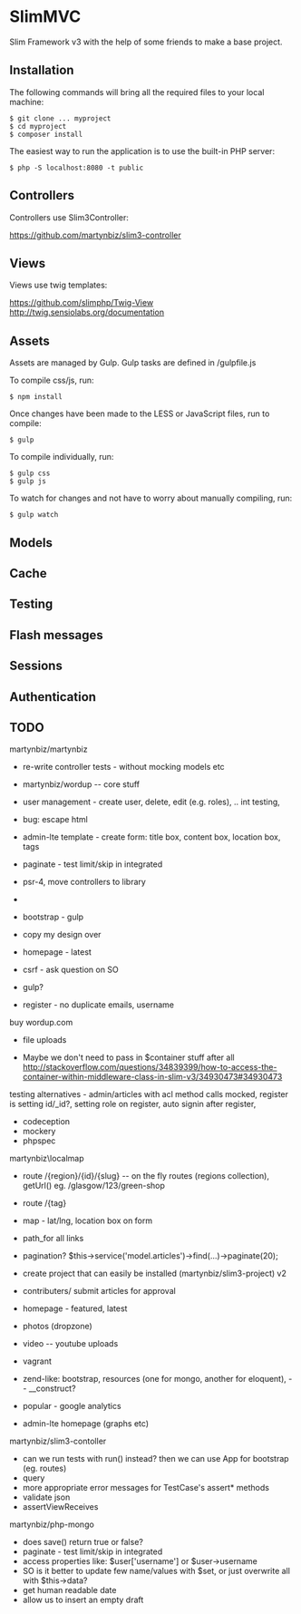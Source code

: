 # SlimMVC #

Slim Framework v3 with the help of some friends to make a base project.

## Installation ##

The following commands will bring all the required files to your local machine:

```
$ git clone ... myproject
$ cd myproject
$ composer install
```

The easiest way to run the application is to use the built-in PHP server:

```
$ php -S localhost:8080 -t public
```

## Controllers ##

Controllers use Slim3Controller:

https://github.com/martynbiz/slim3-controller

## Views ##

Views use twig templates:

https://github.com/slimphp/Twig-View
http://twig.sensiolabs.org/documentation

## Assets ##

Assets are managed by Gulp. Gulp tasks are defined in /gulpfile.js

To compile css/js, run:

```
$ npm install
```

Once changes have been made to the LESS or JavaScript files, run to compile:

```
$ gulp
```

To compile individually, run:

```
$ gulp css
$ gulp js
```

To watch for changes and not have to worry about manually compiling, run:

```
$ gulp watch
```

## Models ##

## Cache ##

## Testing ##

## Flash messages ##

## Sessions ##

## Authentication ##






## TODO

martynbiz/martynbiz
* re-write controller tests - without mocking models etc
* martynbiz/wordup -- core stuff
* user management - create user, delete, edit (e.g. roles), .. int testing,
* bug: escape html
* admin-lte template - create form: title box, content box, location box, tags
* paginate - test limit/skip in integrated
* psr-4, move controllers to library
*
* bootstrap - gulp
* copy my design over
* homepage - latest
* csrf - ask question on SO
* gulp?

* register - no duplicate emails, username

buy wordup.com


* file uploads


* Maybe we don't need to pass in $container stuff after all http://stackoverflow.com/questions/34839399/how-to-access-the-container-within-middleware-class-in-slim-v3/34930473#34930473

testing alternatives - admin/articles with acl method calls mocked, register is setting id/_id?, setting role on register,
  auto signin after register,
* codeception
* mockery
* phpspec

martynbiz\localmap
* route /{region}/{id}/{slug} -- on the fly routes (regions collection), getUrl() eg. /glasgow/123/green-shop
* route /{tag}
* map - lat/lng, location box on form
* path_for all links
* pagination? $this->service('model.articles')->find(...)->paginate(20);


* create project that can easily be installed (martynbiz/slim3-project)
v2
* contributers/ submit articles for approval
* homepage - featured, latest
* photos (dropzone)
* video -- youtube uploads
* vagrant
* zend-like: bootstrap, resources (one for mongo, another for eloquent), -- __construct?
* popular - google analytics
* admin-lte homepage (graphs etc)





martynbiz/slim3-contoller
* can we run tests with run() instead? then we can use App for bootstrap (eg. routes)
* query
* more appropriate error messages for TestCase's assert* methods
* validate json
* assertViewReceives

martynbiz/php-mongo
* does save() return true or false?
* paginate - test limit/skip in integrated
* access properties like: $user['username'] or $user->username
* SO is it better to update few name/values with $set, or just overwrite all with $this->data?
* get human readable date
* allow us to insert an empty draft
